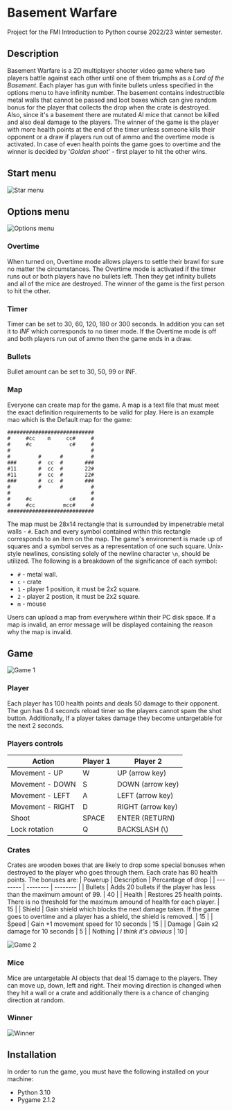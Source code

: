 
# Basement Warfare

Project for the FMI Introduction to Python course 2022/23 winter semester.

## Description
Basement Warfare is a 2D multiplayer shooter video game where two players battle against each other until one of them triumphs as a *Lord of the Basement*. Each player has gun with finite bullets unless specified in the options menu to have infinity number. The basement contains indestructible metal walls that cannot be passed and loot boxes which can give random bonus for the player that collects the drop when the crate is destroyed. Also, since it's a basement there are mutated AI mice that cannot be killed and also deal damage to the players. The winner of the game is the player with more health points at the end of the timer unless someone kills their opponent or a draw if players run out of ammo and the overtime mode is activated. In case of even health points the game goes to overtime and the winner is decided by '*Golden shoot*' - first player to hit the other wins.


## Start menu

![Star menu](screenshots/main_menu.png)

## Options menu

![Options menu](screenshots/options_menu.png)

### Overtime
When turned on, Overtime mode allows players to settle their brawl for sure no matter the circumstances. The Overtime mode is activated if the timer runs out or both players have no bullets left. Then they get infinity bullets and all of the mice are destroyed. The winner of the game is the first person to hit the other.
### Timer
Timer can be set to 30, 60, 120, 180 or 300 seconds. In addition you can set it to *INF* which corresponds to no timer mode. If the Overtime mode is off and both players run out of ammo then the game ends in a draw.
### Bullets
Bullet amount can be set to 30, 50, 99 or INF.
### Map
Everyone can create map for the game. A map is a text file that must meet the exact definition requirements to be valid for play. Here is an example mao which is the Default map for the game:

    ############################
    #     #cc    m     cc#     #
	#     #c            c#     #
	#                          #
	#         #      #         #
	###       #  cc  #       ###
	#11       #  cc  #       22#
	#11       #  cc  #       22#
	###       #  cc  #       ###
	#         #      #         #
	#                          #
	#     #c            c#     #
	#     #cc         mcc#     #
	############################

The map must be 28x14 rectangle that is surrounded by impenetrable metal walls - `#`. Each and every symbol contained within this rectangle corresponds to an item on the map. The game's environment is made up of squares and a symbol serves as a representation of one such square. Unix-style newlines, consisting solely of the newline character `\n`, should be utilized. The following is a breakdown of the significance of each symbol:

 - `#` - metal wall.
 - `c` - crate
 - `1` - player 1 position, it must be 2x2 square.
 - `2` - player 2 postion, it must be 2x2 square.
 - `m` - mouse

Users can upload a map from everywhere within their PC disk space. If a map is invalid, an error message will be displayed containing the reason why the map is invalid.

## Game

![Game 1](screenshots/game_1.png)

### Player
Each player has 100 health points and deals 50 damage to their opponent. The gun has 0.4 seconds reload timer so the players cannot spam the shot button. Additionally, If a player takes damage they become untargetable for the next 2 seconds.

### Players controls
| Action | Player 1 | Player 2 |
| -------- | -------- | -------- |
| Movement - UP | W | UP (arrow key) |
| Movement - DOWN | S| DOWN (arrow key) |
| Movement - LEFT | A | LEFT (arrow key) |
| Movement - RIGHT | D | RIGHT (arrow key) |
| Shoot | SPACE | ENTER (RETURN) |
| Lock rotation | Q | BACKSLASH (\\) |


### Crates

Crates are wooden boxes that are likely to drop some special bonuses when destroyed to the player who goes through them. Each crate has 80 health points. The bonuses are:
| Powerup | Description | Percantage of drop |
| -------- | -------- | -------- |
| Bullets | Adds 20 bullets if the player has less than the maximum amount of 99. | 40 |
| Health | Restores 25 health points. There is no threshold for the maximum amound of health for each player. | 15 |
| Shield | Gain shield which blocks the next damage taken. If the game goes to overtime and a player has a shield, the shield is removed. | 15 |
| Speed | Gain +1 movement speed for 10 seconds | 15 |
| Damage | Gain x2 damage for 10 seconds | 5 |
| Nothing | *I think it's obvious* | 10 |

![Game 2](screenshots/game_2.png)

### Mice

Mice are untargetable AI objects that deal 15 damage to the players. They can move up, down, left and right. Their moving direction is changed when they hit a wall or a crate and additionally there is a chance of changing direction at random.

### Winner

![Winner](screenshots/winner_screen.png)

## Installation

In order to run the game, you must have the following installed on your machine:

- Python 3.10
- Pygame 2.1.2
